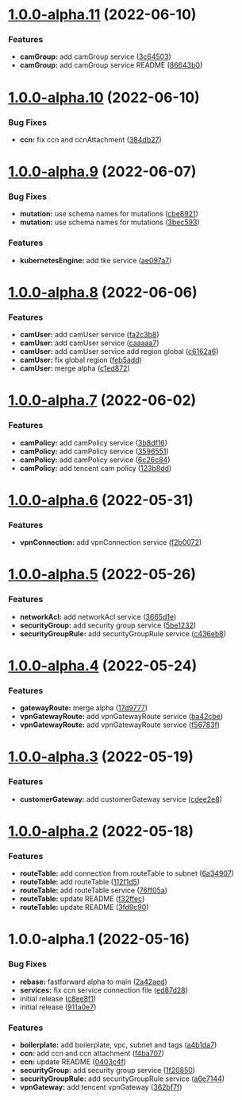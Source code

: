 # [1.0.0-alpha.11](https://github.com/cloudgraphdev/cloudgraph-provider-tencent/compare/1.0.0-alpha.10...1.0.0-alpha.11) (2022-06-10)


### Features

* **camGroup:** add camGroup service ([3c64503](https://github.com/cloudgraphdev/cloudgraph-provider-tencent/commit/3c645034eb189b0f6eccc59d61412602dcefaf29))
* **camGroup:** add camGroup service README ([86643b0](https://github.com/cloudgraphdev/cloudgraph-provider-tencent/commit/86643b08cb0e46e035f91b221bf4a80ff85ef08c))

# [1.0.0-alpha.10](https://github.com/cloudgraphdev/cloudgraph-provider-tencent/compare/1.0.0-alpha.9...1.0.0-alpha.10) (2022-06-10)


### Bug Fixes

* **ccn:** fix ccn and ccnAttachment ([384db27](https://github.com/cloudgraphdev/cloudgraph-provider-tencent/commit/384db271bb2b6d06ec2ab9bab6acf8d6b066effc))

# [1.0.0-alpha.9](https://github.com/cloudgraphdev/cloudgraph-provider-tencent/compare/1.0.0-alpha.8...1.0.0-alpha.9) (2022-06-07)


### Bug Fixes

* **mutation:** use schema names for mutations ([cbe8921](https://github.com/cloudgraphdev/cloudgraph-provider-tencent/commit/cbe8921a7c7c6f9b4dd3a52180c713853dc82ee0))
* **mutation:** use schema names for mutations ([3bec593](https://github.com/cloudgraphdev/cloudgraph-provider-tencent/commit/3bec59304a84c93176d9125bc7d0e527f88ff458))


### Features

* **kubernetesEngine:** add tke service ([ae097a7](https://github.com/cloudgraphdev/cloudgraph-provider-tencent/commit/ae097a7575c19611ede542feadbe381f8e233051))

# [1.0.0-alpha.8](https://github.com/cloudgraphdev/cloudgraph-provider-tencent/compare/1.0.0-alpha.7...1.0.0-alpha.8) (2022-06-06)


### Features

* **camUser:** add camUser service ([fa2c3b8](https://github.com/cloudgraphdev/cloudgraph-provider-tencent/commit/fa2c3b8dbe90781e28291f654734e6ee0b610e39))
* **camUser:** add camUser service ([caaaaa7](https://github.com/cloudgraphdev/cloudgraph-provider-tencent/commit/caaaaa7e548c146580a0758ed18865d3fc428545))
* **camUser:** add camUser service add region global ([c6162a6](https://github.com/cloudgraphdev/cloudgraph-provider-tencent/commit/c6162a69296e89aff6730f7fe706d137553a6d5f))
* **camUser:** fix global region ([feb5add](https://github.com/cloudgraphdev/cloudgraph-provider-tencent/commit/feb5add6bf7010952f3b81101e9a84c881a4af42))
* **camUser:** merge alpha ([c1ed872](https://github.com/cloudgraphdev/cloudgraph-provider-tencent/commit/c1ed8729c5afef905c0f04cf4ae01b87c1a595ef))

# [1.0.0-alpha.7](https://github.com/cloudgraphdev/cloudgraph-provider-tencent/compare/1.0.0-alpha.6...1.0.0-alpha.7) (2022-06-02)


### Features

* **camPolicy:** add camPolicy service ([3b8df16](https://github.com/cloudgraphdev/cloudgraph-provider-tencent/commit/3b8df166c3edd75f6b40f445f6a4375481d2f0ce))
* **camPolicy:** add camPolicy service ([3596551](https://github.com/cloudgraphdev/cloudgraph-provider-tencent/commit/35965518ed7f32da4bf024d780d56828c5250c60))
* **camPolicy:** add camPolicy service ([6c26c84](https://github.com/cloudgraphdev/cloudgraph-provider-tencent/commit/6c26c84f04399ce540f1c33a9e59bac3448def0c))
* **camPolicy:** add tencent cam policy ([123b8dd](https://github.com/cloudgraphdev/cloudgraph-provider-tencent/commit/123b8dd376242fdf07e167f1c10045f13d607c58))

# [1.0.0-alpha.6](https://github.com/cloudgraphdev/cloudgraph-provider-tencent/compare/1.0.0-alpha.5...1.0.0-alpha.6) (2022-05-31)


### Features

* **vpnConnection:** add vpnConnection service ([f2b0072](https://github.com/cloudgraphdev/cloudgraph-provider-tencent/commit/f2b0072e237e787c2bf0d11358003a7a126e15de))

# [1.0.0-alpha.5](https://github.com/cloudgraphdev/cloudgraph-provider-tencent/compare/1.0.0-alpha.4...1.0.0-alpha.5) (2022-05-26)


### Features

* **networkAcl:** add networkAcl service ([3665d1e](https://github.com/cloudgraphdev/cloudgraph-provider-tencent/commit/3665d1e14782040d601152a252bd889e64fdef98))
* **securityGroup:** add security group service ([5be1232](https://github.com/cloudgraphdev/cloudgraph-provider-tencent/commit/5be123281dca7d37e29e91617f03ece3b6a2b07c))
* **securityGroupRule:** add securityGroupRule service ([c436eb8](https://github.com/cloudgraphdev/cloudgraph-provider-tencent/commit/c436eb8a15269f6738527a415421638f22e95193))

# [1.0.0-alpha.4](https://github.com/cloudgraphdev/cloudgraph-provider-tencent/compare/1.0.0-alpha.3...1.0.0-alpha.4) (2022-05-24)


### Features

* **gatewayRoute:** merge alpha ([17d9777](https://github.com/cloudgraphdev/cloudgraph-provider-tencent/commit/17d9777c4a25f9b8ae6ea0799ee67e8a8281c8d7))
* **vpnGatewayRoute:** add vpnGatewayRoute service ([ba42cbe](https://github.com/cloudgraphdev/cloudgraph-provider-tencent/commit/ba42cbe2c892dd5ebfc826c899445f2c42aefc05))
* **vpnGatewayRoute:** add vpnGatewayRoute service ([f56783f](https://github.com/cloudgraphdev/cloudgraph-provider-tencent/commit/f56783f3f20b91bfe25af1dd959dd7ba4bccd0e6))

# [1.0.0-alpha.3](https://github.com/cloudgraphdev/cloudgraph-provider-tencent/compare/1.0.0-alpha.2...1.0.0-alpha.3) (2022-05-19)


### Features

* **customerGateway:** add customerGateway service ([cdee2e8](https://github.com/cloudgraphdev/cloudgraph-provider-tencent/commit/cdee2e85baa41ce5364051641345af0563e2601f))

# [1.0.0-alpha.2](https://github.com/cloudgraphdev/cloudgraph-provider-tencent/compare/1.0.0-alpha.1...1.0.0-alpha.2) (2022-05-18)


### Features

* **routeTable:** add connection from routeTable to subnet ([6a34907](https://github.com/cloudgraphdev/cloudgraph-provider-tencent/commit/6a3490754dc5da4aa3ebe68072b2f6fe5063130b))
* **routeTable:** add routeTable ([112f1d5](https://github.com/cloudgraphdev/cloudgraph-provider-tencent/commit/112f1d561208e122b36b51e842f2802cf1ee76be))
* **routeTable:** add routeTable service ([76ff05a](https://github.com/cloudgraphdev/cloudgraph-provider-tencent/commit/76ff05ac8cb7cad4ccdf68b5d74633248a350aa8))
* **routeTable:** update README ([f32ffec](https://github.com/cloudgraphdev/cloudgraph-provider-tencent/commit/f32ffecf3e67551826fae5025b3c2bf0e2a1feb4))
* **routeTable:** update README ([3fd9c90](https://github.com/cloudgraphdev/cloudgraph-provider-tencent/commit/3fd9c9080b6ee007ec598b86b108f301e34e41af))

# 1.0.0-alpha.1 (2022-05-16)


### Bug Fixes

* **rebase:** fastforward alpha to main ([2a42aed](https://github.com/cloudgraphdev/cloudgraph-provider-tencent/commit/2a42aedd5a0488d49406b56d6b2eccffbb750aba))
* **services:** fix ccn service connection file ([ed87d28](https://github.com/cloudgraphdev/cloudgraph-provider-tencent/commit/ed87d280abef5619cc76357fcef54f3efa8706b3))
* initial release ([c8ee8f1](https://github.com/cloudgraphdev/cloudgraph-provider-tencent/commit/c8ee8f1ae4efd7357aa40453aa2960d1c63791f9))
* initial release ([911a0e7](https://github.com/cloudgraphdev/cloudgraph-provider-tencent/commit/911a0e7c580cc5d838c4a9adbeb677440e07d8ba))


### Features

* **boilerplate:** add boilerplate, vpc, subnet and tags ([a4b1da7](https://github.com/cloudgraphdev/cloudgraph-provider-tencent/commit/a4b1da78373b39deb24b0c02605c2cce0cac72a6))
* **ccn:** add ccn and ccn attachment ([f4ba707](https://github.com/cloudgraphdev/cloudgraph-provider-tencent/commit/f4ba70780e0d133094e209c8995b80027bd98bcf))
* **ccn:** update README ([0403c4f](https://github.com/cloudgraphdev/cloudgraph-provider-tencent/commit/0403c4fca7ea97270c499b17434e3c05b148ce72))
* **securityGroup:** add security group service ([1f20850](https://github.com/cloudgraphdev/cloudgraph-provider-tencent/commit/1f20850176f0e9f3c48e3f0d8fe86ac533370e7d))
* **securityGroupRule:** add securityGroupRule service ([a6e7144](https://github.com/cloudgraphdev/cloudgraph-provider-tencent/commit/a6e714495bb6669d338aa42fae43603eccc2bde0))
* **vpnGateway:** add tencent vpnGateway ([362bf7f](https://github.com/cloudgraphdev/cloudgraph-provider-tencent/commit/362bf7f37f9a858edabc233f655e19a62a5a7ca5))
